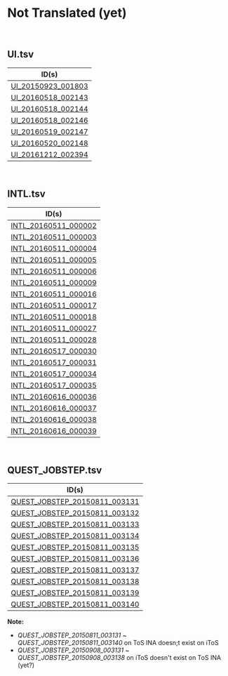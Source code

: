 # Not Translated (yet)
<br>

## UI.tsv
|ID(s)|
|:---:|
|[UI_20150923_001803](https://github.com/alyyasser/EnglishTranslation/blob/NgekNgok-ID-to-EN/ID-EN/English/UI.tsv#L1803)|
|[UI_20160518_002143](https://github.com/alyyasser/EnglishTranslation/blob/NgekNgok-ID-to-EN/ID-EN/English/UI.tsv#L2143)|
|[UI_20160518_002144](https://github.com/alyyasser/EnglishTranslation/blob/NgekNgok-ID-to-EN/ID-EN/English/UI.tsv#L2144)|
|[UI_20160518_002146](https://github.com/alyyasser/EnglishTranslation/blob/NgekNgok-ID-to-EN/ID-EN/English/UI.tsv#L2146)|
|[UI_20160519_002147](https://github.com/alyyasser/EnglishTranslation/blob/NgekNgok-ID-to-EN/ID-EN/English/UI.tsv#L2147)|
|[UI_20160520_002148](https://github.com/alyyasser/EnglishTranslation/blob/NgekNgok-ID-to-EN/ID-EN/English/UI.tsv#L2148)|
|[UI_20161212_002394](https://github.com/alyyasser/EnglishTranslation/blob/NgekNgok-ID-to-EN/ID-EN/English/UI.tsv#L2394)|
<br>

## INTL.tsv
|ID(s)|
|:---:|
|[INTL_20160511_000002](https://github.com/alyyasser/EnglishTranslation/blob/NgekNgok-ID-to-EN/ID-EN/English/INTL.tsv#L2)|
|[INTL_20160511_000003](https://github.com/alyyasser/EnglishTranslation/blob/NgekNgok-ID-to-EN/ID-EN/English/INTL.tsv#L3)|
|[INTL_20160511_000004](https://github.com/alyyasser/EnglishTranslation/blob/NgekNgok-ID-to-EN/ID-EN/English/INTL.tsv#L4)|
|[INTL_20160511_000005](https://github.com/alyyasser/EnglishTranslation/blob/NgekNgok-ID-to-EN/ID-EN/English/INTL.tsv#L5)|
|[INTL_20160511_000006](https://github.com/alyyasser/EnglishTranslation/blob/NgekNgok-ID-to-EN/ID-EN/English/INTL.tsv#L6)|
|[INTL_20160511_000009](https://github.com/alyyasser/EnglishTranslation/blob/NgekNgok-ID-to-EN/ID-EN/English/INTL.tsv#L9)|
|[INTL_20160511_000016](https://github.com/alyyasser/EnglishTranslation/blob/NgekNgok-ID-to-EN/ID-EN/English/INTL.tsv#L16)|
|[INTL_20160511_000017](https://github.com/alyyasser/EnglishTranslation/blob/NgekNgok-ID-to-EN/ID-EN/English/INTL.tsv#L17)|
|[INTL_20160511_000018](https://github.com/alyyasser/EnglishTranslation/blob/NgekNgok-ID-to-EN/ID-EN/English/INTL.tsv#L18)|
|[INTL_20160511_000027](https://github.com/alyyasser/EnglishTranslation/blob/NgekNgok-ID-to-EN/ID-EN/English/INTL.tsv#L27)|
|[INTL_20160511_000028](https://github.com/alyyasser/EnglishTranslation/blob/NgekNgok-ID-to-EN/ID-EN/English/INTL.tsv#L28)|
|[INTL_20160517_000030](https://github.com/alyyasser/EnglishTranslation/blob/NgekNgok-ID-to-EN/ID-EN/English/INTL.tsv#L30)|
|[INTL_20160517_000031](https://github.com/alyyasser/EnglishTranslation/blob/NgekNgok-ID-to-EN/ID-EN/English/INTL.tsv#L31)|
|[INTL_20160517_000034](https://github.com/alyyasser/EnglishTranslation/blob/NgekNgok-ID-to-EN/ID-EN/English/INTL.tsv#L34)|
|[INTL_20160517_000035](https://github.com/alyyasser/EnglishTranslation/blob/NgekNgok-ID-to-EN/ID-EN/English/INTL.tsv#L35)|
|[INTL_20160616_000036](https://github.com/alyyasser/EnglishTranslation/blob/NgekNgok-ID-to-EN/ID-EN/English/INTL.tsv#L36)|
|[INTL_20160616_000037](https://github.com/alyyasser/EnglishTranslation/blob/NgekNgok-ID-to-EN/ID-EN/English/INTL.tsv#L37)|
|[INTL_20160616_000038](https://github.com/alyyasser/EnglishTranslation/blob/NgekNgok-ID-to-EN/ID-EN/English/INTL.tsv#L38)|
|[INTL_20160616_000039](https://github.com/alyyasser/EnglishTranslation/blob/NgekNgok-ID-to-EN/ID-EN/English/INTL.tsv#L39)|
<br>

## QUEST_JOBSTEP.tsv
|ID(s)|
|:---:|
|[QUEST_JOBSTEP_20150811_003131](https://github.com/alyyasser/EnglishTranslation/blob/NgekNgok-ID-to-EN/ID-EN/English/QUEST_JOBSTEP.tsv#L3131)|
|[QUEST_JOBSTEP_20150811_003132](https://github.com/alyyasser/EnglishTranslation/blob/NgekNgok-ID-to-EN/ID-EN/English/QUEST_JOBSTEP.tsv#L3132)|
|[QUEST_JOBSTEP_20150811_003133](https://github.com/alyyasser/EnglishTranslation/blob/NgekNgok-ID-to-EN/ID-EN/English/QUEST_JOBSTEP.tsv#L3133)|
|[QUEST_JOBSTEP_20150811_003134](https://github.com/alyyasser/EnglishTranslation/blob/NgekNgok-ID-to-EN/ID-EN/English/QUEST_JOBSTEP.tsv#L3134)|
|[QUEST_JOBSTEP_20150811_003135](https://github.com/alyyasser/EnglishTranslation/blob/NgekNgok-ID-to-EN/ID-EN/English/QUEST_JOBSTEP.tsv#L3135)|
|[QUEST_JOBSTEP_20150811_003136](https://github.com/alyyasser/EnglishTranslation/blob/NgekNgok-ID-to-EN/ID-EN/English/QUEST_JOBSTEP.tsv#L3136)|
|[QUEST_JOBSTEP_20150811_003137](https://github.com/alyyasser/EnglishTranslation/blob/NgekNgok-ID-to-EN/ID-EN/English/QUEST_JOBSTEP.tsv#L3137)|
|[QUEST_JOBSTEP_20150811_003138](https://github.com/alyyasser/EnglishTranslation/blob/NgekNgok-ID-to-EN/ID-EN/English/QUEST_JOBSTEP.tsv#L3138)|
|[QUEST_JOBSTEP_20150811_003139](https://github.com/alyyasser/EnglishTranslation/blob/NgekNgok-ID-to-EN/ID-EN/English/QUEST_JOBSTEP.tsv#L3139)|
|[QUEST_JOBSTEP_20150811_003140](https://github.com/alyyasser/EnglishTranslation/blob/NgekNgok-ID-to-EN/ID-EN/English/QUEST_JOBSTEP.tsv#L3140)|
**Note:**
* *QUEST_JOBSTEP_20150811_003131* ~ *QUEST_JOBSTEP_20150811_003140* on ToS INA doesn;t exist on iToS
* *QUEST_JOBSTEP_20150908_003131* ~ *QUEST_JOBSTEP_20150908_003138* on iToS doesn't exist on ToS INA (yet?)
<br>
